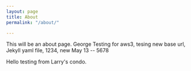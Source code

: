 ```yaml
---
layout: page
title: About
permalink: "/about/"

---
```

This will be an about page. George Testing for aws3, tesing new base url, Jekyll yaml file, 1234, new May 13 -- 5678

Hello testing from Larry's condo.